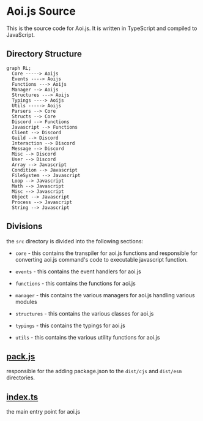 # Aoi.js Source

This is the source code for Aoi.js. It is written in TypeScript and compiled to JavaScript.

## Directory Structure

```mermaid
graph RL;
  Core -----> Aoijs
  Events ----> Aoijs
  Functions ---> Aoijs
  Manager --> Aoijs
  Structures ---> Aoijs
  Typings ----> Aoijs
  Utils -----> Aoijs
  Parsers --> Core
  Structs --> Core
  Discord --> Functions
  Javascript --> Functions
  Client --> Discord
  Guild --> Discord
  Interaction --> Discord
  Message --> Discord
  Misc --> Discord
  User --> Discord
  Array --> Javascript
  Condition --> Javascript
  FileSystem --> Javascript
  Loop --> Javascript
  Math --> Javascript
  Misc --> Javascript
  Object --> Javascript
  Process --> Javascript
  String --> Javascript
```

## Divisions

the `src` directory is divided into the following sections:

- `core` - this contains the transpiler for aoi.js functions and responsible for converting aoi.js command's code to executable javascript function.
  
- `events` - this contains the event handlers for aoi.js
  
- `functions` - this contains the functions for aoi.js
  
- `manager` - this contains the various managers for aoi.js handling various modules
  
- `structures` - this contains the various classes for aoi.js
  
- `typings` - this contains the typings for aoi.js
  
- `utils` - this contains the various utility functions for aoi.js

## [pack.js](./pack.js)

responsible for the adding package.json to the `dist/cjs` and `dist/esm` directories.

## [index.ts](./index.ts)

the main entry point for aoi.js
